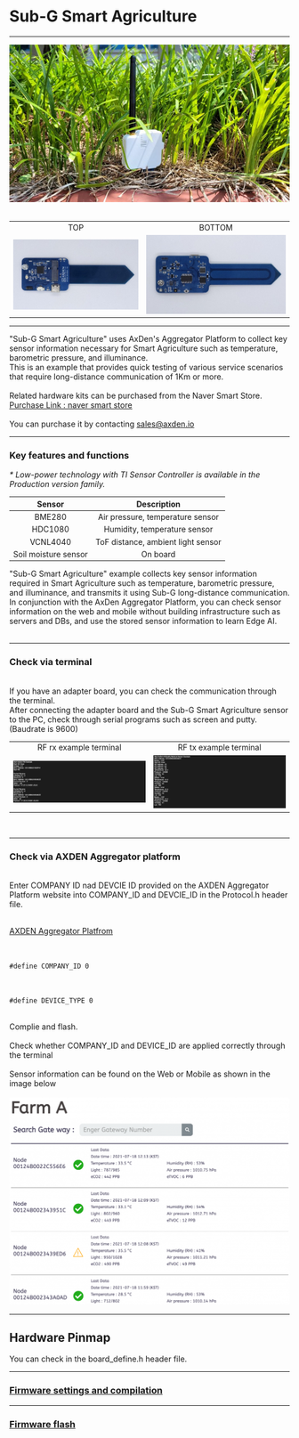 # Sub-G Smart Agriculture

---
<div align="center">
<img src="./asset/main_image.jpeg">
</div>
<br>

<table>
<tr align="center">
  <td> TOP </td>
  <td> BOTTOM </td>
</tr>
  <tr align="center">
    <td><img src="./asset/top_board.jpeg"></td>
    <td><img src="./asset/bottom_board.jpeg"></td>
  </tr>
</table>

----

"Sub-G Smart Agriculture" uses AxDen's Aggregator Platform to collect key sensor information necessary for Smart Agriculture such as temperature, barometric pressure, and illuminance.
<br>
This is an example that provides quick testing of various service scenarios that require long-distance communication of 1Km or more.
<br>
<br>
Related hardware kits can be purchased from the Naver Smart Store.
<br>
[Purchase Link : naver smart store](https://smartstore.naver.com/axden)
<br>
<br>
You can purchase it by contacting sales@axden.io
<br>

----

### Key features and functions

*\* Low-power technology with TI Sensor Controller is available in the Production version family.*
<br>

Sensor | Description
:-------------------------:|:-------------------------:
BME280 | Air pressure, temperature sensor
HDC1080 | Humidity, temperature sensor
VCNL4040 | ToF distance, ambient light sensor
Soil moisture sensor | On board

"Sub-G Smart Agriculture" example collects key sensor information required in Smart Agriculture such as temperature, barometric pressure, and illuminance, and transmits it using Sub-G long-distance communication. In conjunction with the AxDen Aggregator Platform, you can check sensor information on the web and mobile without building infrastructure such as servers and DBs, and use the stored sensor information to learn Edge AI.
<br>
<br>

----

### **Check via terminal**
<br>
If you have an adapter board, you can check the communication through the terminal.
<br>
After connecting the adapter board and the Sub-G Smart Agriculture sensor to the PC, check through serial programs such as screen and putty. (Baudrate is 9600)
<br>
<table>
  <tr align="center">
    <td>RF rx example terminal</td>
    <td>RF tx example terminal</td>
  </tr>
  <tr align="center">
    <td><img src="./asset/rx_screen.png"></td>
    <td><img src="./asset/tx_screen.png"></td>
  </tr>
</table>
<br>

----

### **Check via AXDEN Aggregator platform**
<br>
Enter COMPANY ID nad DEVCIE ID provided on the AXDEN Aggregator Platform website into COMPANY_ID and DEVCIE_ID in the Protocol.h header file.
<br>
<br>

[AXDEN Aggregator Platfrom](http://project.axden.io/)

<br>

`#define COMPANY_ID 0`

<br>

`#define DEVICE_TYPE 0`

<br>
Complie and flash.
<br>
<br>
Check whether COMPANY_ID and DEVICE_ID are applied correctly through the terminal
<br>
<br>
Sensor information can be found on the Web or Mobile as shown in the image below
<br>
<br>
<img src="./asset/axden_aggregator_web.png">
<br>

----

## Hardware Pinmap
You can check in the board_define.h header file.

----

### [Firmware settings and compilation](https://github.com/AxDen-Dev/CC1312R1_Ping_Pong_example_gcc)

----

### [Firmware flash](https://github.com/AxDen-Dev/CC1312R1_Ping_Pong_example_gcc)
